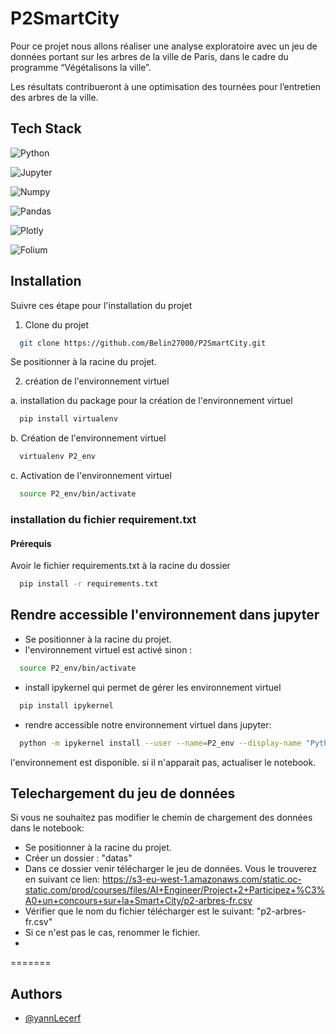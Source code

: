 
# P2SmartCity

Pour ce projet nous allons réaliser une analyse exploratoire avec un jeu de données portant sur les arbres de la ville de Paris, dans le cadre du programme “Végétalisons la ville”.

Les résultats contribueront à une optimisation des tournées pour l’entretien des arbres de la ville. 
## Tech Stack


![Python](https://img.shields.io/badge/Python-FFD43B?style=for-the-badge&logo=python&logoColor=blue)

![Jupyter](https://img.shields.io/badge/Jupyter-F37626.svg?&style=for-the-badge&logo=Jupyter&logoColor=white)

![Numpy](https://img.shields.io/badge/Numpy-777BB4?style=for-the-badge&logo=numpy&logoColor=white)

![Pandas](https://img.shields.io/badge/Pandas-2C2D72?style=for-the-badge&logo=pandas&logoColor=white)

![Plotly](https://img.shields.io/badge/Plotly-239120?style=for-the-badge&logo=plotly&logoColor=white)

![Folium](https://img.shields.io/badge/Folium-77B829?style=for-the-badge&logo=folium&logoColor=white)


## Installation
Suivre ces étape pour l'installation du projet
1. Clone du projet

```bash
  git clone https://github.com/Belin27000/P2SmartCity.git
```

Se positionner à la racine du projet.


2. création de l'environnement virtuel

 a. installation du package pour la création de l'environnement virtuel
```bash
  pip install virtualenv
```
b. Création de l'environnement virtuel
```bash
  virtualenv P2_env
```
c. Activation de l'environnement virtuel
```bash
  source P2_env/bin/activate
```

### installation du fichier requirement.txt
#### Prérequis
Avoir le fichier requirements.txt à la racine du dossier
```bash
  pip install -r requirements.txt
```

## Rendre accessible l'environnement dans jupyter

- Se positionner à la racine du projet.
- l'environnement virtuel est activé sinon : 
```bash
  source P2_env/bin/activate
```
- install ipykernel qui permet de gérer les environnement virtuel
```bash
  pip install ipykernel
```
- rendre accessible notre environnement virtuel dans jupyter:
```bash
  python -m ipykernel install --user --name=P2_env --display-name "Python (P2_env)"
```
l'environnement est disponible. si il n'apparait pas, actualiser le notebook.


## Telechargement du jeu de données
Si vous ne souhaitez pas modifier le chemin de chargement des données dans le notebook:

- Se positionner à la racine du projet.
- Créer un dossier : "datas"
- Dans ce dossier venir télécharger le jeu de données. Vous le trouverez en suivant ce lien:
https://s3-eu-west-1.amazonaws.com/static.oc-static.com/prod/courses/files/AI+Engineer/Project+2+Participez+%C3%A0+un+concours+sur+la+Smart+City/p2-arbres-fr.csv
- Vérifier que le nom du fichier télécharger est le suivant: "p2-arbres-fr.csv"
- Si ce n'est pas le cas, renommer le fichier.
- 
=======

## Authors

- [@yannLecerf](https://github.com/Belin27000)

